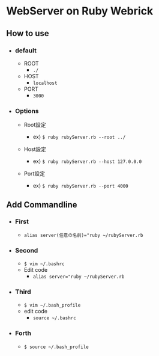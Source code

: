 # WebServer on Ruby Webrick


## How to use
- ### default
  - ROOT
    - `./`
  - HOST
    - `localhost`
  - PORT
    - `3000`
- ### Options
  - Root設定
    - ex) `$ ruby rubyServer.rb --root ../`
    
  - Host設定
    - ex) `$ ruby rubyServer.rb --host 127.0.0.0`
  - Port設定
    - ex) `$ ruby rubyServer.rb --port 4000`


## Add Commandline
 - ### First
    - `alias server(任意の名前)="ruby ~/rubyServer.rb`
 - ### Second
    - `$ vim ~/.bashrc`
    - Edit code
       - `alias server="ruby ~/rubyServer.rb`
 - ### Third
    - `$ vim ~/.bash_profile`
    - edit code
        - `source ~/.bashrc`
 - ### Forth
    - `$ source ~/.bash_profile`
 
